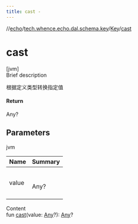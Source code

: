 ```yaml
---
title: cast -
---
```

//[echo](../../index.md)/[tech.whence.echo.dal.schema.key](../index.md)/[Key](index.md)/[cast](cast.md)



# cast  
[jvm]  
Brief description  


根据定义类型转换指定值



#### Return  


Any?



## Parameters  
  
jvm  
  
|  Name|  Summary| 
|---|---|
| value| <br><br>Any?<br><br>
  
  
Content  
fun [cast](cast.md)(value: [Any](https://kotlinlang.org/api/latest/jvm/stdlib/kotlin/-any/index.html)?): [Any](https://kotlinlang.org/api/latest/jvm/stdlib/kotlin/-any/index.html)?  



